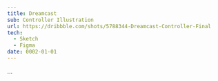 ```yaml
---
title: Dreamcast
sub: Controller Illustration
url: https://dribbble.com/shots/5788344-Dreamcast-Controller-Final
tech:
  - Sketch
  - Figma
date: 0002-01-01
---
```


...